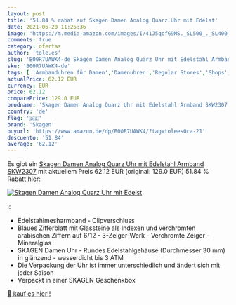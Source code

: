 ```yaml
---
layout: post
title: '51.84 % rabat auf Skagen Damen Analog Quarz Uhr mit Edelst'
date: 2021-06-20 11:25:36
image: 'https://m.media-amazon.com/images/I/41J5qcfG9MS._SL500_._SL400_.jpg'
comments: true
category: ofertas
author: 'tole.es'
slug: 'B00R7UAWK4-de Skagen Damen Analog Quarz Uhr mit Edelstahl Armband SKW2307'
sku: 'B00R7UAWK4-de'
tags: [ 'Armbanduhren für Damen','Damenuhren','Regular Stores','Shops','Uhren','skagen', ]
actualPrice: 62.12 EUR
currency: EUR
price: 62.12
comparePrice: 129.0 EUR
prodname: 'Skagen Damen Analog Quarz Uhr mit Edelstahl Armband SKW2307'
country: 'de'
flag: '🇩🇪'
brand: 'Skagen'
buyurl: 'https://www.amazon.de/dp/B00R7UAWK4/?tag=tolees0ca-21'
descuento: '51.84'
average: '62.12'
---
```


Es gibt ein [Skagen Damen Analog Quarz Uhr mit Edelstahl Armband SKW2307](https://www.amazon.de/dp/B00R7UAWK4/?tag=tolees0ca-21) mit aktuellem Preis 62.12 EUR (original: 129.0 EUR) 51.84 % Rabatt hier:

[![Skagen Damen Analog Quarz Uhr mit Edelst](https://m.media-amazon.com/images/I/41J5qcfG9MS._SL500_._SL400_.jpg)](https://www.amazon.de/dp/B00R7UAWK4/?tag=tolees0ca-21)

ℹ️:

- Edelstahlmesharmband - Clipverschluss
- Blaues Zifferblatt mit Glassteine als Indexen und verchromten arabischen Ziffern auf 6/12 - 3-Zeiger-Werk - Verchromte Zeiger - Mineralglas
- SKAGEN Damen Uhr - Rundes Edelstahlgehäuse (Durchmesser 30 mm) in glänzend - wasserdicht bis 3 ATM
- Die Verpackung der Uhr ist immer unterschiedlich und ändert sich mit jeder Saison
- Verpackt in einer SKAGEN Geschenkbox

[🛒 kauf es hier!!](https://www.amazon.de/dp/B00R7UAWK4/?tag=tolees0ca-21)
